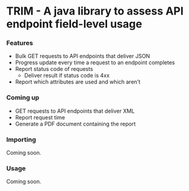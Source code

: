# TRIM - A java library to assess API endpoint field-level usage

### Features

* Bulk GET requests to API endpoints that deliver JSON
* Progress update every time a request to an endpoint completes
* Report status code of requests
  * Deliver result if status code is 4xx
* Report which attributes are used and which aren’t

### Coming up

* GET requests to API endpoints that deliver XML
* Report request time
* Generate a PDF document containing the report

### Importing

Coming soon.

### Usage

Coming soon.

